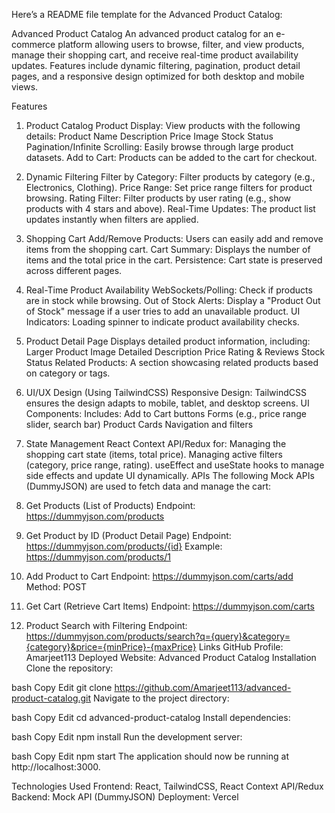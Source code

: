 
Here’s a README file template for the Advanced Product Catalog:

Advanced Product Catalog
An advanced product catalog for an e-commerce platform allowing users to browse, filter, and view products, manage their shopping cart, and receive real-time product availability updates. Features include dynamic filtering, pagination, product detail pages, and a responsive design optimized for both desktop and mobile views.

Features
1. Product Catalog
Product Display: View products with the following details:
Product Name
Description
Price
Image
Stock Status
Pagination/Infinite Scrolling: Easily browse through large product datasets.
Add to Cart: Products can be added to the cart for checkout.
2. Dynamic Filtering
Filter by Category: Filter products by category (e.g., Electronics, Clothing).
Price Range: Set price range filters for product browsing.
Rating Filter: Filter products by user rating (e.g., show products with 4 stars and above).
Real-Time Updates: The product list updates instantly when filters are applied.
3. Shopping Cart
Add/Remove Products: Users can easily add and remove items from the shopping cart.
Cart Summary: Displays the number of items and the total price in the cart.
Persistence: Cart state is preserved across different pages.
4. Real-Time Product Availability
WebSockets/Polling: Check if products are in stock while browsing.
Out of Stock Alerts: Display a "Product Out of Stock" message if a user tries to add an unavailable product.
UI Indicators: Loading spinner to indicate product availability checks.
5. Product Detail Page
Displays detailed product information, including:
Larger Product Image
Detailed Description
Price
Rating & Reviews
Stock Status
Related Products: A section showcasing related products based on category or tags.
6. UI/UX Design (Using TailwindCSS)
Responsive Design: TailwindCSS ensures the design adapts to mobile, tablet, and desktop screens.
UI Components: Includes:
Add to Cart buttons
Forms (e.g., price range slider, search bar)
Product Cards
Navigation and filters
7. State Management
React Context API/Redux for:
Managing the shopping cart state (items, total price).
Managing active filters (category, price range, rating).
useEffect and useState hooks to manage side effects and update UI dynamically.
APIs
The following Mock APIs (DummyJSON) are used to fetch data and manage the cart:

1. Get Products (List of Products)
Endpoint: https://dummyjson.com/products
2. Get Product by ID (Product Detail Page)
Endpoint: https://dummyjson.com/products/{id}
Example: https://dummyjson.com/products/1
3. Add Product to Cart
Endpoint: https://dummyjson.com/carts/add
Method: POST
4. Get Cart (Retrieve Cart Items)
Endpoint: https://dummyjson.com/carts
5. Product Search with Filtering
Endpoint: https://dummyjson.com/products/search?q={query}&category={category}&price={minPrice}-{maxPrice}
Links
GitHub Profile: Amarjeet113
Deployed Website: Advanced Product Catalog
Installation 
Clone the repository:

bash
Copy
Edit
git clone https://github.com/Amarjeet113/advanced-product-catalog.git
Navigate to the project directory:

bash
Copy
Edit
cd advanced-product-catalog
Install dependencies:

bash
Copy
Edit
npm install
Run the development server:

bash
Copy
Edit
npm start
The application should now be running at http://localhost:3000.

Technologies Used
Frontend: React, TailwindCSS, React Context API/Redux
Backend: Mock API (DummyJSON)
Deployment: Vercel
